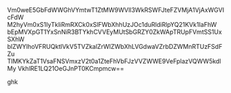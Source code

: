 Vm0weE5GbFdWWGhVYmtwT1ZtMW9WVll3WkRSWFJteFZVMjA1VjAxWGVIcFdW
M2hyVm0xS1IyTkliRmRXCk0xSlFWbXhhUzJOc1duRldiRlpYQ21KVk1IaFhW
bEpMVXpGT1YxSnNiR3BTYkhCVVEyMUtSbGRZY0ZkWApTRUpFVmtSS1UxSXhW
blZWYlhoVFRUQktlVkV5TVZkalZrWlZWbXhLVGdwaVZrbDZWMnRTUzFSdFZu
TlMKYkZaT1VsaFNSVmxzV2t0a1ZteFhVbFJzVVZWWE9VeFplazVQWW5kdlMy
VkhlRE1LQ21OeGJnPT0KCmpmcw==

ghk
